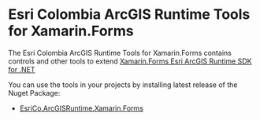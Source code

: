 # Esri Colombia ArcGIS Runtime Tools for Xamarin.Forms

The Esri Colombia ArcGIS Runtime Tools for Xamarin.Forms contains controls and other tools to extend 
[Xamarin.Forms Esri ArcGIS Runtime SDK for .NET](https://developers.arcgis.com/net/latest/forms/guide/guide-home.htm)

You can use the tools in your projects by installing latest release of the Nuget Package:
- [EsriCo.ArcGISRuntime.Xamarin.Forms](https://www.nuget.org/packages/EsriCo.ArcGISRuntime.Xamarin.Forms)
